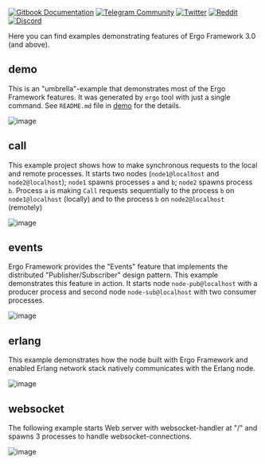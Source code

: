 [![Gitbook Documentation](https://img.shields.io/badge/GitBook-Documentation-f37f40?style=plastic&logo=gitbook&logoColor=white&style=flat)](https://docs.ergo.services)
[![Telegram Community](https://img.shields.io/badge/Telegram-ergo__services-229ed9?style=flat&logo=telegram&logoColor=white)](https://t.me/ergo_services)
[![Twitter](https://img.shields.io/badge/twitter-ergo__services-00acee?style=flat&logo=x&logoColor=white)](https://x.com/ergo_services)
[![Reddit](https://img.shields.io/badge/Reddit-r/ergo__services-ff4500?style=plastic&logo=reddit&logoColor=white&style=flat)](https://reddit.com/r/ergo_services)
[![Discord](https://img.shields.io/badge/Discord-ergo__services-7289da?style=plastic&logo=discord&logoColor=white&style=flat)](https://discord.gg/xHEa7KzX)

Here you can find examples demonstrating features of Ergo Framework 3.0 (and above).

## demo

This is an "umbrella"-example that demonstrates most of the Ergo Framework features. It was generated by `ergo` tool with just a single command. See `README.md` file in [demo](demo) for the details.

![image](https://github.com/ergo-services/examples/assets/118860/02a2ea94-1b22-42e3-81ee-22356b49096f)

## call

This example project shows how to make synchronous requests to the local and remote processes. It starts two nodes (`node1@localhost` and `node2@localhost`); `node1` spawns processes `a` and `b`; `node2` spawns process `b`. Process `a` is making `Call` requests sequentially to the process `b` on `node1@localhost` (locally) and to the process `b` on `node2@localhost` (remotely)

![image](https://github.com/ergo-services/examples/assets/118860/6bd21984-e57e-477d-8c59-5be5b6fcbbbe)

## events
Ergo Framework provides the "Events" feature that implements the distributed "Publisher/Subscriber" design pattern. This example demonstrates this feature in action. It starts node `node-pub@localhost` with a producer process and second node `node-sub@localhost` with two consumer processes.

![image](https://github.com/ergo-services/examples/assets/118860/878c882b-4863-4c82-b5f4-4789b863d78a)

## erlang

This example demonstrates how the node built with Ergo Framework and enabled Erlang network stack natively communicates with the Erlang node. 

![image](https://github.com/ergo-services/examples/assets/118860/1d5e456e-dc72-47c7-b532-3768a863a02f)

## websocket
The following example starts Web server with websocket-handler at "/" and spawns 3 processes to handle websocket-connections.

![image](https://github.com/ergo-services/examples/assets/118860/4b5a55dd-b801-446b-ac58-bba01cc14515)




